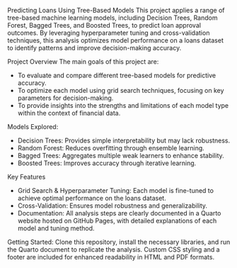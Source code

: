Predicting Loans Using Tree-Based Models
This project applies a range of tree-based machine learning models, including Decision Trees, Random Forest, Bagged Trees, and Boosted Trees, to predict loan approval outcomes. By leveraging hyperparameter tuning and cross-validation techniques, this analysis optimizes model performance on a loans dataset to identify patterns and improve decision-making accuracy.

Project Overview
The main goals of this project are:
- To evaluate and compare different tree-based models for predictive accuracy.
- To optimize each model using grid search techniques, focusing on key parameters for decision-making.
- To provide insights into the strengths and limitations of each model type within the context of financial data.

Models Explored:
- Decision Trees: Provides simple interpretability but may lack robustness.
- Random Forest: Reduces overfitting through ensemble learning.
- Bagged Trees: Aggregates multiple weak learners to enhance stability.
- Boosted Trees: Improves accuracy through iterative learning.

Key Features
- Grid Search & Hyperparameter Tuning: Each model is fine-tuned to achieve optimal performance on the loans dataset.
- Cross-Validation: Ensures model robustness and generalizability.
- Documentation: All analysis steps are clearly documented in a Quarto website hosted on GitHub Pages, with detailed explanations of each model and tuning method.

Getting Started:
Clone this repository, install the necessary libraries, and run the Quarto document to replicate the analysis. Custom CSS styling and a footer are included for enhanced readability in HTML and PDF formats.


